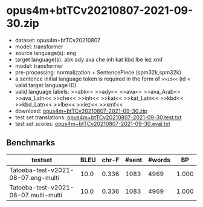 # opus4m+btTCv20210807-2021-09-30.zip

* dataset: opus4m+btTCv20210807
* model: transformer
* source language(s): eng
* target language(s): abk ady ava che inh kat kbd lbe lez xmf
* model: transformer
* pre-processing: normalization + SentencePiece (spm32k,spm32k)
* a sentence initial language token is required in the form of `>>id<<` (id = valid target language ID)
* valid language labels: >>abk<< >>ady<< >>ava<< >>ava_Arab<< >>ava_Latn<< >>che<< >>inh<< >>kat<< >>kat_Latn<< >>kbd<< >>kbd_Latn<< >>lbe<< >>lez<< >>xmf<<
* download: [opus4m+btTCv20210807-2021-09-30.zip](https://object.pouta.csc.fi/Tatoeba-MT-models/eng-cau/opus4m+btTCv20210807-2021-09-30.zip)
* test set translations: [opus4m+btTCv20210807-2021-09-30.test.txt](https://object.pouta.csc.fi/Tatoeba-MT-models/eng-cau/opus4m+btTCv20210807-2021-09-30.test.txt)
* test set scores: [opus4m+btTCv20210807-2021-09-30.eval.txt](https://object.pouta.csc.fi/Tatoeba-MT-models/eng-cau/opus4m+btTCv20210807-2021-09-30.eval.txt)

## Benchmarks

| testset | BLEU  | chr-F | #sent | #words | BP |
|---------|-------|-------|-------|--------|----|
| Tatoeba-test-v2021-08-07.eng-multi 	| 10.0 	| 0.336 	| 1083 	| 4969 	| 1.000 |
| Tatoeba-test-v2021-08-07.multi-multi 	| 10.0 	| 0.336 	| 1083 	| 4969 	| 1.000 |

